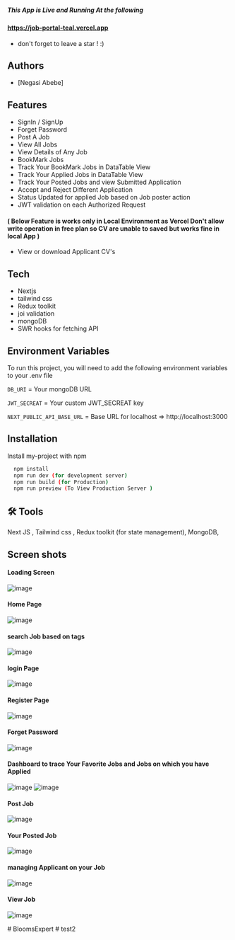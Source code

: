 ##### This App is Live and Running At the following
#### https://job-portal-teal.vercel.app

 - don't forget to leave a star ! :)

## Authors

- [Negasi Abebe]

## Features

- SignIn / SignUp
- Forget Password
- Post A Job
- View  All Jobs
- View Details of Any Job
- BookMark Jobs
- Track Your BookMark Jobs in DataTable View
- Track Your Applied Jobs in DataTable View 
- Track Your Posted Jobs and view Submitted Application 
- Accept and Reject Different Application 
- Status Updated for applied Job based on Job poster action 
- JWT validation on each Authorized Request 
#### ( Below Feature is works only in Local Environment as Vercel Don't allow write operation in free plan so CV are unable to saved but works fine in local App ) 
- View or download Applicant CV's 



## Tech
- Nextjs
- tailwind css
- Redux toolkit
- joi validation
- mongoDB
- SWR hooks for fetching API 

## Environment Variables

To run this project, you will need to add the following environment variables to your .env file

`DB_URI` = Your mongoDB URL

`JWT_SECREAT` = Your custom JWT_SECREAT key

`NEXT_PUBLIC_API_BASE_URL` =  Base URL for localhost  => http://localhost:3000


## Installation

Install my-project with npm

```bash
  npm install
  npm run dev (for development server)
  npm run build (for Production)
  npm run preview (To View Production Server )
```
    
    


## 🛠 Tools

Next JS , 
Tailwind css ,
Redux toolkit (for state management),
MongoDB, 



## Screen shots

#### Loading Screen
![image](https://user-images.githubusercontent.com/90745903/235368351-699df61b-15bb-429d-9387-c724cc4c0d75.png)

#### Home Page 
![image](https://user-images.githubusercontent.com/90745903/235368363-0fd4d1d4-e7ef-4202-b764-fc16f5185723.png)


#### search Job based on tags
![image](https://user-images.githubusercontent.com/90745903/235368398-2b9f560c-faf9-43e8-9404-39da691bfb40.png)




#### login Page
![image](https://user-images.githubusercontent.com/90745903/223760826-3b23f677-f6f1-4740-9859-a7de7795cd09.png)


#### Register Page
![image](https://user-images.githubusercontent.com/90745903/223760920-30248b2d-d221-4f3b-b5e2-23c685bdde37.png)

#### Forget Password 
![image](https://user-images.githubusercontent.com/90745903/224545005-68654792-96c0-4e75-9e01-526c1eda5228.png)

#### Dashboard to trace Your Favorite Jobs and Jobs on which you have Applied 
![image](https://user-images.githubusercontent.com/90745903/235368489-f55ae625-bb7d-4b69-a233-e3b58c48bff4.png)
![image](https://user-images.githubusercontent.com/90745903/235368497-e21d8ef2-2331-43cd-b2c8-d9b8d68fab2b.png)


#### Post Job
![image](https://user-images.githubusercontent.com/90745903/224545025-c678ce5e-94fb-4e64-aa8c-db9be558fa0d.png)

#### Your Posted Job
![image](https://user-images.githubusercontent.com/90745903/235368529-c23fb70f-0840-4795-bfce-062df0e2ef28.png)

#### managing Applicant on your Job
![image](https://user-images.githubusercontent.com/90745903/235368556-f8522766-7409-4031-a04f-b3fa0afa4e9f.png)


#### View Job 
![image](https://user-images.githubusercontent.com/90745903/224545051-9072fb38-411c-43f4-8a01-78af4c0a68ff.png)






#   B l o o m s E x p e r t  
 #   t e s t 2  
 